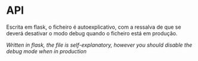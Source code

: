 # API
Escrita em flask, o ficheiro é autoexplicativo, com a ressalva de que se deverá desativar o modo debug quando o ficheiro está em produção. 

_Written in flask, the file is self-explanatory, however you should disable the debug mode when in production_